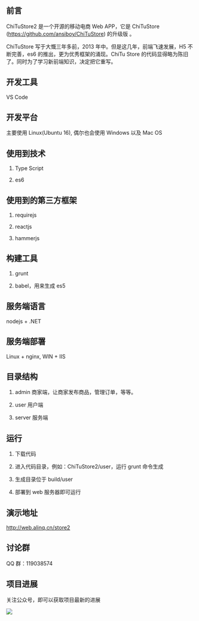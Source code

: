 ## 前言

ChiTuStore2 是一个开源的移动电商 Web APP，它是 ChiTuStore (https://github.com/ansiboy/ChiTuStore) 的升级版 。

ChiTuStore 写于大慨三年多前，2013 年中。但是这几年，前端飞速发展，H5 不断完善，es6 的推出，更为优秀框架的涌现。ChiTu 
Store 的代码显得略为陈旧了。同时为了学习新前端知识，决定把它重写。

## 开发工具

VS Code

## 开发平台

主要使用 Linux(Ubuntu 16), 偶尔也会使用 Windows 以及 Mac OS

## 使用到技术

1. Type Script

2. es6

## 使用到的第三方框架

1. requirejs

2. reactjs

3. hammerjs

## 构建工具

1. grunt

2. babel，用来生成 es5

## 服务端语言

nodejs + .NET

## 服务端部署

Linux + nginx, WIN + IIS

## 目录结构

1. admin 商家端，让商家发布商品，管理订单，等等。

2. user 用户端

3. server 服务端

## 运行

1. 下载代码

2. 进入代码目录，例如：ChiTuStore2/user，运行 grunt 命令生成

3. 生成目录位于 build/user 

4. 部署到 web 服务器即可运行

## 演示地址

http://web.alinq.cn/store2

## 讨论群

QQ 群：119038574

## 项目进展

关注公众号，即可以获取项目最新的进展

<img src="http://images2015.cnblogs.com/blog/24769/201512/24769-20151214114035646-1782417684.jpg"/>




